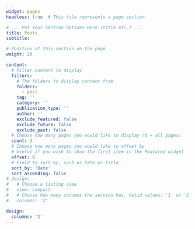 ```yaml
---
widget: pages
headless: true  # This file represents a page section.

# ... Put Your Section Options Here (title etc.) ...
title: Posts
subtitle: 

# Position of this section on the page
weight: 20

content:
  # Filter content to display
  filters:
    # The folders to display content from
    folders:
      - post
    tag: ''
    category: ''
    publication_type: ''
    author: ''
    exclude_featured: false
    exclude_future: false
    exclude_past: false
  # Choose how many pages you would like to display (0 = all pages)
  count: 3
  # Choose how many pages you would like to offset by
  # Useful if you wish to show the first item in the Featured widget
  offset: 0
  # Field to sort by, such as Date or Title
  sort_by: 'Date'
  sort_ascending: false
# design:
#   # Choose a listing view
#   view: compact
#   # Choose how many columns the section has. Valid values: '1' or '2'.
#   columns: '2'

design:
  columns: '2'
---
```

